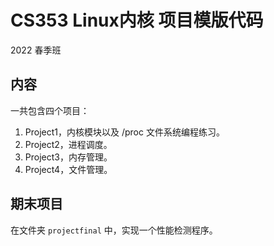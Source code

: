 # CS353 Linux内核 项目模版代码

2022 春季班

## 内容

一共包含四个项目：

1. Project1，内核模块以及 /proc 文件系统编程练习。 
2. Project2，进程调度。
3. Project3，内存管理。
4. Project4，文件管理。

## 期末项目

在文件夹 `projectfinal` 中，实现一个性能检测程序。
